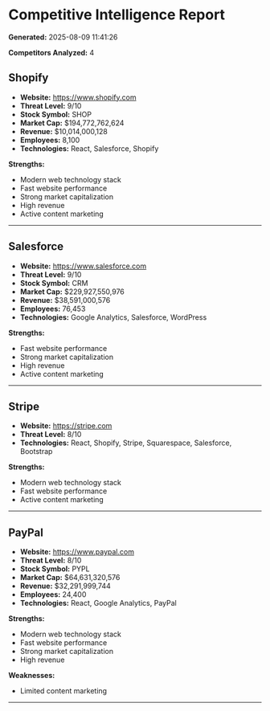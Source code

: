 # Competitive Intelligence Report

**Generated:** 2025-08-09 11:41:26

**Competitors Analyzed:** 4

## Shopify

- **Website:** https://www.shopify.com
- **Threat Level:** 9/10
- **Stock Symbol:** SHOP
- **Market Cap:** $194,772,762,624
- **Revenue:** $10,014,000,128
- **Employees:** 8,100
- **Technologies:** React, Salesforce, Shopify

**Strengths:**
  - Modern web technology stack
  - Fast website performance
  - Strong market capitalization
  - High revenue
  - Active content marketing

---

## Salesforce

- **Website:** https://www.salesforce.com
- **Threat Level:** 9/10
- **Stock Symbol:** CRM
- **Market Cap:** $229,927,550,976
- **Revenue:** $38,591,000,576
- **Employees:** 76,453
- **Technologies:** Google Analytics, Salesforce, WordPress

**Strengths:**
  - Fast website performance
  - Strong market capitalization
  - High revenue
  - Active content marketing

---

## Stripe

- **Website:** https://stripe.com
- **Threat Level:** 8/10
- **Technologies:** React, Shopify, Stripe, Squarespace, Salesforce, Bootstrap

**Strengths:**
  - Modern web technology stack
  - Fast website performance
  - Active content marketing

---

## PayPal

- **Website:** https://www.paypal.com
- **Threat Level:** 8/10
- **Stock Symbol:** PYPL
- **Market Cap:** $64,631,320,576
- **Revenue:** $32,291,999,744
- **Employees:** 24,400
- **Technologies:** React, Google Analytics, PayPal

**Strengths:**
  - Modern web technology stack
  - Fast website performance
  - Strong market capitalization
  - High revenue

**Weaknesses:**
  - Limited content marketing

---

